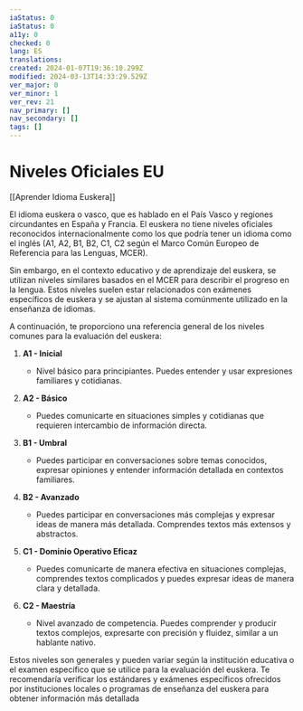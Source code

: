 ```yaml
---
iaStatus: 0
iaStatus: 0
a11y: 0
checked: 0
lang: ES
translations: 
created: 2024-01-07T19:36:10.299Z
modified: 2024-03-13T14:33:29.529Z
ver_major: 0
ver_minor: 1
ver_rev: 21
nav_primary: []
nav_secondary: []
tags: []
---
```

# Niveles Oficiales EU

[[Aprender Idioma Euskera]]

El idioma euskera o vasco, que es hablado en el País Vasco y regiones circundantes en España y Francia. El euskera no tiene niveles oficiales reconocidos internacionalmente como los que podría tener un idioma como el inglés (A1, A2, B1, B2, C1, C2 según el Marco Común Europeo de Referencia para las Lenguas, MCER).

Sin embargo, en el contexto educativo y de aprendizaje del euskera, se utilizan niveles similares basados en el MCER para describir el progreso en la lengua. Estos niveles suelen estar relacionados con exámenes específicos de euskera y se ajustan al sistema comúnmente utilizado en la enseñanza de idiomas.

A continuación, te proporciono una referencia general de los niveles comunes para la evaluación del euskera:

1. **A1 - Inicial**
    
    - Nivel básico para principiantes. Puedes entender y usar expresiones familiares y cotidianas.
2. **A2 - Básico**
    
    - Puedes comunicarte en situaciones simples y cotidianas que requieren intercambio de información directa.
3. **B1 - Umbral**
    
    - Puedes participar en conversaciones sobre temas conocidos, expresar opiniones y entender información detallada en contextos familiares.
4. **B2 - Avanzado**
    
    - Puedes participar en conversaciones más complejas y expresar ideas de manera más detallada. Comprendes textos más extensos y abstractos.
5. **C1 - Dominio Operativo Eficaz**
    
    - Puedes comunicarte de manera efectiva en situaciones complejas, comprendes textos complicados y puedes expresar ideas de manera clara y detallada.
6. **C2 - Maestría**
    
    - Nivel avanzado de competencia. Puedes comprender y producir textos complejos, expresarte con precisión y fluidez, similar a un hablante nativo.

Estos niveles son generales y pueden variar según la institución educativa o el examen específico que se utilice para la evaluación del euskera. Te recomendaría verificar los estándares y exámenes específicos ofrecidos por instituciones locales o programas de enseñanza del euskera para obtener información más detallada